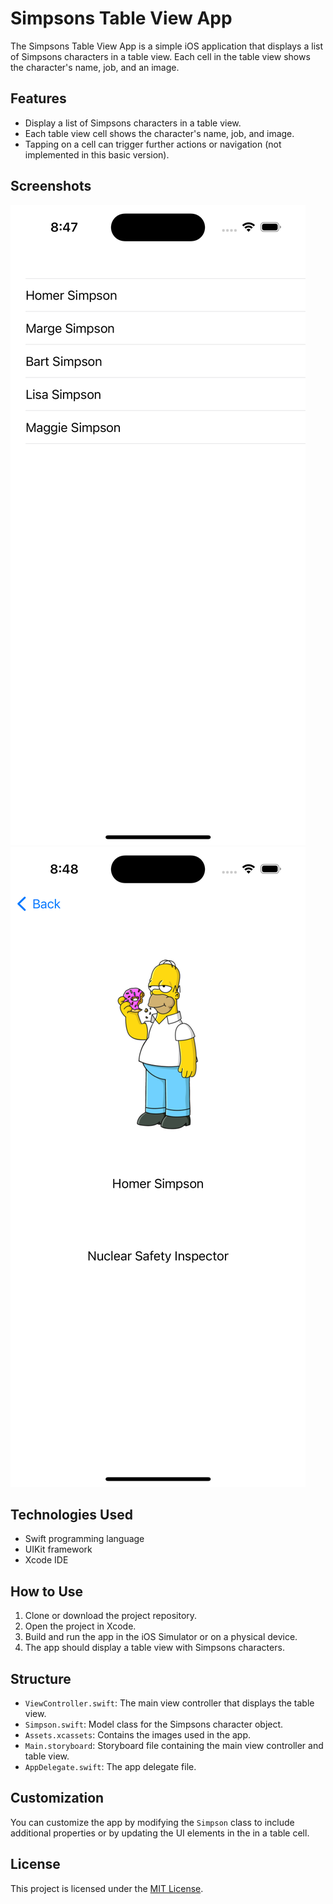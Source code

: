 # Simpsons Table View App

The Simpsons Table View App is a simple iOS application that displays a list of Simpsons characters in a table view. Each cell in the table view shows the character's name, job, and an image.

## Features

- Display a list of Simpsons characters in a table view.
- Each table view cell shows the character's name, job, and image.
- Tapping on a cell can trigger further actions or navigation (not implemented in this basic version).

## Screenshots

![App Screenshots](/SimpsonsProject/Assets.xcassets/ss.imageset/ss.png)
![App Screenshots](/SimpsonsProject/Assets.xcassets/ss2.imageset/ss2.png)

## Technologies Used

- Swift programming language
- UIKit framework
- Xcode IDE

## How to Use

1. Clone or download the project repository.
2. Open the project in Xcode.
3. Build and run the app in the iOS Simulator or on a physical device.
4. The app should display a table view with Simpsons characters.

## Structure

- `ViewController.swift`: The main view controller that displays the table view.
- `Simpson.swift`: Model class for the Simpsons character object.
- `Assets.xcassets`: Contains the images used in the app.
- `Main.storyboard`: Storyboard file containing the main view controller and table view.
- `AppDelegate.swift`: The app delegate file.

## Customization

You can customize the app by modifying the `Simpson` class to include additional properties or by updating the UI elements in the in a table cell.

## License

This project is licensed under the [MIT License](LICENSE).


